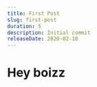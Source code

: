 ```yaml
---
title: First Post
slug: first-post
duration: 5
description: Initial commit
releaseDate: 2020-02-10
---
```

<h1>Hey boizz<h1>